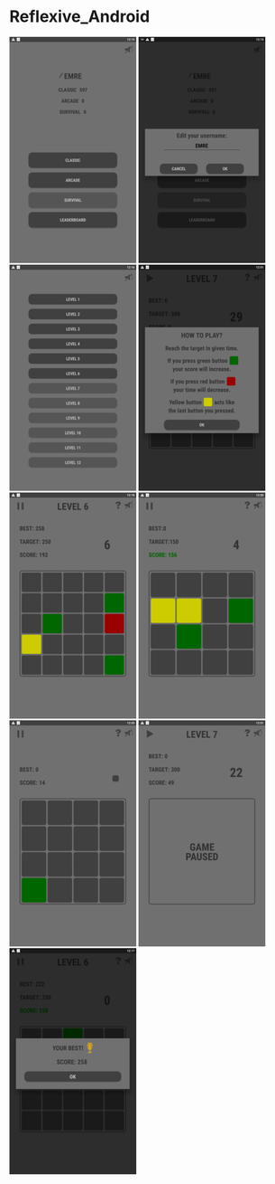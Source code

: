 # Reflexive_Android

![](./main%20page.png) ![](./username%20edit.png) ![](./classic%20levels.png) ![](./how%20to%20play.png) ![](./classic%20game.png) ![](./arcade%20game.png) ![](./survival%20game.png) ![](./game%20paused.png) ![](./classic%20game%20completed.png)
